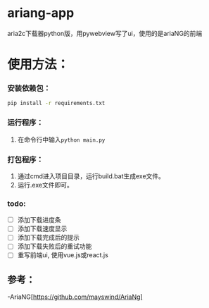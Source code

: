 # ariang-app
aria2c下载器python版，用pywebview写了ui，使用的是ariaNG的前端


# 使用方法：
### 安装依赖包：
```bash
pip install -r requirements.txt
```
### 运行程序：  
1. 在命令行中输入`python main.py`
### 打包程序：  
1. 通过cmd进入项目目录，运行build.bat生成exe文件。
2. 运行.exe文件即可。

### todo:
- [ ] 添加下载进度条
- [ ] 添加下载速度显示
- [ ] 添加下载完成后的提示
- [ ] 添加下载失败后的重试功能
- [ ] 重写前端ui, 使用vue.js或react.js

## 参考：
-AriaNG[https://github.com/mayswind/AriaNg]